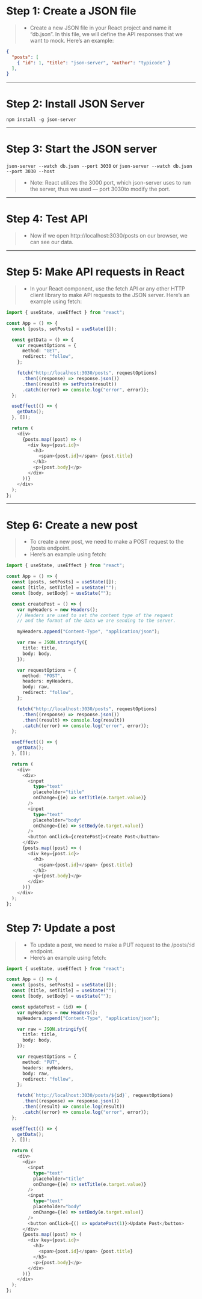 # Step 1: Create a JSON file
> - Create a new JSON file in your React project and name it “db.json”. 
> In this file, we will define the API responses that we want to mock. 
> Here’s an example:
```json
{
  "posts": [
    { "id": 1, "title": "json-server", "author": "typicode" }
  ],
}
```
___

# Step 2: Install JSON Server
```npm install -g json-server```
___

# Step 3: Start the JSON server
```json-server --watch db.json --port 3030```
or 
```json-server --watch db.json --port 3030 --host```
> - Note: React utilizes the 3000 port, which json-server uses 
> to run the server, thus we used — port 3030to modify the port.
___


# Step 4: Test API
> - Now if we open http://localhost:3030/posts 
> on our browser, we can see our data.
___

# Step 5: Make API requests in React
> - In your React component, use the fetch API or any 
> other HTTP client library to make API requests to 
> the JSON server. Here’s an example using fetch:

```typescript
import { useState, useEffect } from "react";

const App = () => {
  const [posts, setPosts] = useState([]);

  const getData = () => {
    var requestOptions = {
      method: "GET",
      redirect: "follow",
    };

    fetch("http://localhost:3030/posts", requestOptions)
      .then((response) => response.json())
      .then((result) => setPosts(result))
      .catch((error) => console.log("error", error));
  };

  useEffect(() => {
    getData();
  }, []);

  return (
    <div>
      {posts.map((post) => (
        <div key={post.id}>
          <h3>
            <span>{post.id}</span> {post.title}
          </h3>
          <p>{post.body}</p>
        </div>
      ))}
    </div>
  );
};
```
___

# Step 6: Create a new post
> - To create a new post, we need to make a POST request to the /posts endpoint.
> - Here’s an example using fetch:
```typescript
import { useState, useEffect } from "react";

const App = () => {
  const [posts, setPosts] = useState([]);
  const [title, setTitle] = useState("");
  const [body, setBody] = useState("");

  const createPost = () => {
    var myHeaders = new Headers();
    // Headers are used to set the content type of the request
    // and the format of the data we are sending to the server.

    myHeaders.append("Content-Type", "application/json");

    var raw = JSON.stringify({
      title: title,
      body: body,
    });

    var requestOptions = {
      method: "POST",
      headers: myHeaders,
      body: raw,
      redirect: "follow",
    };

    fetch("http://localhost:3030/posts", requestOptions)
      .then((response) => response.json())
      .then((result) => console.log(result))
      .catch((error) => console.log("error", error));
  };

  useEffect(() => {
    getData();
  }, []);

  return (
    <div>
      <div>
        <input
          type="text"
          placeholder="title"
          onChange={(e) => setTitle(e.target.value)}
        />
        <input
          type="text"
          placeholder="body"
          onChange={(e) => setBody(e.target.value)}
        />
        <button onClick={createPost}>Create Post</button>
      </div>
      {posts.map((post) => (
        <div key={post.id}>
          <h3>
            <span>{post.id}</span> {post.title}
          </h3>
          <p>{post.body}</p>
        </div>
      ))}
    </div>
  );
};
```


# Step 7: Update a post
> - To update a post, we need to make a PUT request to the /posts/:id endpoint.
> - Here’s an example using fetch:
```typescript
import { useState, useEffect } from "react";

const App = () => {
  const [posts, setPosts] = useState([]);
  const [title, setTitle] = useState("");
  const [body, setBody] = useState("");

  const updatePost = (id) => {
    var myHeaders = new Headers();
    myHeaders.append("Content-Type", "application/json");

    var raw = JSON.stringify({
      title: title,
      body: body,
    });

    var requestOptions = {
      method: "PUT",
      headers: myHeaders,
      body: raw,
      redirect: "follow",
    };

    fetch(`http://localhost:3030/posts/${id}`, requestOptions)
      .then((response) => response.json())
      .then((result) => console.log(result))
      .catch((error) => console.log("error", error));
  };

  useEffect(() => {
    getData();
  }, []);

  return (
    <div>
      <div>
        <input
          type="text"
          placeholder="title"
          onChange={(e) => setTitle(e.target.value)}
        />
        <input
          type="text"
          placeholder="body"
          onChange={(e) => setBody(e.target.value)}
        />
        <button onClick={() => updatePost(1)}>Update Post</button>
      </div>
      {posts.map((post) => (
        <div key={post.id}>
          <h3>
            <span>{post.id}</span> {post.title}
          </h3>
          <p>{post.body}</p>
        </div>
      ))}
    </div>
  );
};
```

